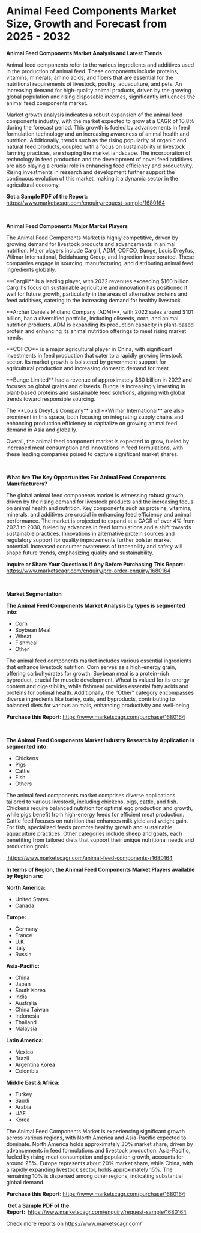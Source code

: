 <p><h1>Animal Feed Components Market Size, Growth and Forecast from 2025 - 2032</h1></p><p><strong>Animal Feed Components Market Analysis and Latest Trends</strong></p>
<p><p>Animal feed components refer to the various ingredients and additives used in the production of animal feed. These components include proteins, vitamins, minerals, amino acids, and fibers that are essential for the nutritional requirements of livestock, poultry, aquaculture, and pets. An increasing demand for high-quality animal products, driven by the growing global population and rising disposable incomes, significantly influences the animal feed components market.</p><p>Market growth analysis indicates a robust expansion of the animal feed components industry, with the market expected to grow at a CAGR of 10.8% during the forecast period. This growth is fueled by advancements in feed formulation technology and an increasing awareness of animal health and nutrition. Additionally, trends such as the rising popularity of organic and natural feed products, coupled with a focus on sustainability in livestock farming practices, are shaping the market landscape. The incorporation of technology in feed production and the development of novel feed additives are also playing a crucial role in enhancing feed efficiency and productivity. Rising investments in research and development further support the continuous evolution of this market, making it a dynamic sector in the agricultural economy.</p></p>
<p><strong>Get a Sample PDF of the Report:&nbsp;</strong> <a href="https://www.marketscagr.com/enquiry/request-sample/1680164?utm_campaign=3228&utm_medium=2&utm_source=Github&utm_content=ia&utm_term=30032025&utm_id=animal-feed-components">https://www.marketscagr.com/enquiry/request-sample/1680164</a></p>
<p>&nbsp;</p>
<p><strong>Animal Feed Components Major Market Players</strong></p>
<p><p>The Animal Feed Components Market is highly competitive, driven by growing demand for livestock products and advancements in animal nutrition. Major players include Cargill, ADM, COFCO, Bunge, Louis Dreyfus, Wilmar International, Beidahuang Group, and Ingredion Incorporated. These companies engage in sourcing, manufacturing, and distributing animal feed ingredients globally.</p><p>**Cargill** is a leading player, with 2022 revenues exceeding $160 billion. Cargill's focus on sustainable agriculture and innovation has positioned it well for future growth, particularly in the areas of alternative proteins and feed additives, catering to the increasing demand for healthy livestock.</p><p>**Archer Daniels Midland Company (ADM)**, with 2022 sales around $101 billion, has a diversified portfolio, including oilseeds, corn, and animal nutrition products. ADM is expanding its production capacity in plant-based protein and enhancing its animal nutrition offerings to meet rising market needs.</p><p>**COFCO** is a major agricultural player in China, with significant investments in feed production that cater to a rapidly growing livestock sector. Its market growth is bolstered by government support for agricultural production and increasing domestic demand for meat.</p><p>**Bunge Limited** had a revenue of approximately $60 billion in 2022 and focuses on global grains and oilseeds. Bunge is increasingly investing in plant-based proteins and sustainable feed solutions, aligning with global trends toward responsible sourcing.</p><p>The **Louis Dreyfus Company** and **Wilmar International** are also prominent in this space, both focusing on integrating supply chains and enhancing production efficiency to capitalize on growing animal feed demand in Asia and globally.</p><p>Overall, the animal feed component market is expected to grow, fueled by increased meat consumption and innovations in feed formulations, with these leading companies poised to capture significant market shares.</p></p>
<p>&nbsp;</p>
<p><strong>What Are The Key Opportunities For Animal Feed Components Manufacturers?</strong></p>
<p><p>The global animal feed components market is witnessing robust growth, driven by the rising demand for livestock products and the increasing focus on animal health and nutrition. Key components such as proteins, vitamins, minerals, and additives are crucial in enhancing feed efficiency and animal performance. The market is projected to expand at a CAGR of over 4% from 2023 to 2030, fueled by advances in feed formulations and a shift towards sustainable practices. Innovations in alternative protein sources and regulatory support for quality improvements further bolster market potential. Increased consumer awareness of traceability and safety will shape future trends, emphasizing quality and sustainability.</p></p>
<p><strong>Inquire or Share Your Questions If Any Before Purchasing This Report:</strong> <a href="https://www.marketscagr.com/enquiry/pre-order-enquiry/1680164?utm_campaign=3228&utm_medium=2&utm_source=Github&utm_content=ia&utm_term=30032025&utm_id=animal-feed-components">https://www.marketscagr.com/enquiry/pre-order-enquiry/1680164</a></p>
<p>&nbsp;</p>
<p><strong>Market Segmentation</strong></p>
<p><strong>The Animal Feed Components Market Analysis by types is segmented into:</strong></p>
<p><ul><li>Corn</li><li>Soybean Meal</li><li>Wheat</li><li>Fishmeal</li><li>Other</li></ul></p>
<p><p>The animal feed components market includes various essential ingredients that enhance livestock nutrition. Corn serves as a high-energy grain, offering carbohydrates for growth. Soybean meal is a protein-rich byproduct, crucial for muscle development. Wheat is valued for its energy content and digestibility, while fishmeal provides essential fatty acids and proteins for optimal health. Additionally, the "Other" category encompasses diverse ingredients like barley, oats, and byproducts, contributing to balanced diets for various animals, enhancing productivity and well-being.</p></p>
<p><strong>Purchase this Report:&nbsp;</strong><a href="https://www.marketscagr.com/purchase/1680164?utm_campaign=3228&utm_medium=2&utm_source=Github&utm_content=ia&utm_term=30032025&utm_id=animal-feed-components">https://www.marketscagr.com/purchase/1680164</a></p>
<p>&nbsp;</p>
<p><strong>The Animal Feed Components Market Industry Research by Application is segmented into:</strong></p>
<p><ul><li>Chickens</li><li>Pigs</li><li>Cattle</li><li>Fish</li><li>Others</li></ul></p>
<p><p>The animal feed components market comprises diverse applications tailored to various livestock, including chickens, pigs, cattle, and fish. Chickens require balanced nutrition for optimal egg production and growth, while pigs benefit from high-energy feeds for efficient meat production. Cattle feed focuses on nutrition that enhances milk yield and weight gain. For fish, specialized feeds promote healthy growth and sustainable aquaculture practices. Other categories include sheep and goats, each benefiting from tailored diets that support their unique nutritional needs and production goals.</p></p>
<p><a href="https://www.marketscagr.com/animal-feed-components-r1680164?utm_campaign=3228&utm_medium=2&utm_source=Github&utm_content=ia&utm_term=30032025&utm_id=animal-feed-components">&nbsp;https://www.marketscagr.com/animal-feed-components-r1680164</a></p>
<p><strong>In terms of Region, the Animal Feed Components Market Players available by Region are:</strong></p>
<p>
    <p> <strong> North America: </strong>
        <ul>
            <li>United States</li>
            <li>Canada</li>
        </ul>
        </p> 
    <p> <strong> Europe: </strong>
        <ul>
            <li>Germany</li>
            <li>France</li>
            <li>U.K.</li>
            <li>Italy</li>
            <li>Russia</li>
        </ul>
        </p> 
    <p> <strong> Asia-Pacific: </strong>
        <ul>
            <li>China</li>
            <li>Japan</li>
            <li>South Korea</li>
            <li>India</li>
            <li>Australia</li>
            <li>China Taiwan</li>
            <li>Indonesia</li>
            <li>Thailand</li>
            <li>Malaysia</li>
        </ul>
        </p> 
    <p> <strong> Latin America: </strong>
        <ul>
            <li>Mexico</li>
            <li>Brazil</li>
            <li>Argentina Korea</li>
            <li>Colombia</li>
        </ul>
        </p> 
    <p> <strong> Middle East & Africa: </strong>
        <ul>
            <li>Turkey</li>
            <li>Saudi</li>
            <li>Arabia</li>
            <li>UAE</li>
            <li>Korea</li>
        </ul>
    </p>
    </p>
<p><p>The Animal Feed Components Market is experiencing significant growth across various regions, with North America and Asia-Pacific expected to dominate. North America holds approximately 30% market share, driven by advancements in feed formulations and livestock production. Asia-Pacific, fueled by rising meat consumption and population growth, accounts for around 25%. Europe represents about 20% market share, while China, with a rapidly expanding livestock sector, holds approximately 15%. The remaining 10% is dispersed among other regions, indicating substantial global demand.</p></p>
<p><strong>Purchase this Report: </strong><a href="https://www.marketscagr.com/purchase/1680164?utm_campaign=3228&utm_medium=2&utm_source=Github&utm_content=ia&utm_term=30032025&utm_id=animal-feed-components">https://www.marketscagr.com/purchase/1680164</a></p>
<p>&nbsp;<strong>Get a Sample PDF of the Report:&nbsp;&nbsp;</strong><a href="https://www.marketscagr.com/enquiry/request-sample/1680164?utm_campaign=3228&utm_medium=2&utm_source=Github&utm_content=ia&utm_term=30032025&utm_id=animal-feed-components">https://www.marketscagr.com/enquiry/request-sample/1680164</a></p>
<p><strong></strong></p>
<p>Check more reports on <a href="https://www.marketscagr.com/?utm_campaign=3228&utm_medium=2&utm_source=Github&utm_content=ia&utm_term=30032025&utm_id=animal-feed-components">https://www.marketscagr.com/</a></p>
